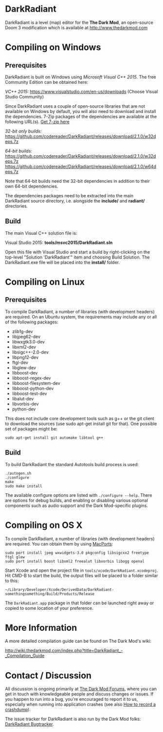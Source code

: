 # DarkRadiant

DarkRadiant is a level (map) editor for the **The Dark Mod**, an open-source Doom 3
modification which is available at http://www.thedarkmod.com

# Compiling on Windows

## Prerequisites

DarkRadiant is built on Windows using *Microsoft Visual C++ 2015*. 
The free Community Edition can be obtained here:

*VC++ 2015:* https://www.visualstudio.com/en-us/downloads (Choose Visual Studio Community)

Since DarkRadiant uses a couple of open-source libraries that are not available on
Windows by default, you will also need to download and install the
dependencies. 7-Zip packages of the dependencies are available at the following
URL(s). [Get 7-zip here](http://www.7-zip.org/)

*32-bit only builds:*  
https://github.com/codereader/DarkRadiant/releases/download/2.1.0/w32deps.7z

*64-bit builds:*  
https://github.com/codereader/DarkRadiant/releases/download/2.1.0/w32deps.7z  
https://github.com/codereader/DarkRadiant/releases/download/2.1.0/w64deps.7z  

Note that 64-bit builds need the 32-bit dependencies in addition to their own
64-bit dependencies.

The dependencies packages need to be extracted into the main DarkRadiant
source directory, i.e. alongside the **include/** and **radiant/** directories.

## Build

The main Visual C++ solution file is:

Visual Studio 2015: **tools/msvc2015/DarkRadiant.sln**

Open this file with Visual Studio and start a build by right-clicking on the top-level 
"Solution 'DarkRadiant'" item and choosing Build Solution. The DarkRadiant.exe file will be 
placed into the **install/** folder.

# Compiling on Linux

## Prerequisites

To compile DarkRadiant, a number of libraries (with development headers) are
required. On an Ubuntu system, the requirements may include any or all of the
following packages:

* zlib1g-dev 
* libjpeg62-dev 
* libwxgtk3.0-dev
* libxml2-dev
* libsigc++-2.0-dev
* libpng12-dev
* ftgl-dev
* libglew-dev
* libboost-dev
* libboost-regex-dev
* libboost-filesystem-dev 
* libboost-python-dev
* libboost-test-dev
* libalut-dev 
* libvorbis-dev 
* python-dev

This does not include core development tools such as g++ or the git client
to download the sources (use sudo apt-get install git for that). One possible
set of packages might be:

`sudo apt-get install git automake libtool g++`

## Build

To build DarkRadiant the standard Autotools build process is used:

```
./autogen.sh
./configure
make
sudo make install
```

The available configure options are listed with `./configure --help`. There are
options for debug builds, and enabling or disabling various optional components
such as audio support and the Dark Mod-specific plugins.

# Compiling on OS X

To compile DarkRadiant, a number of libraries (with development headers) are
required. You can obtain them by using [MacPorts](https://distfiles.macports.org/MacPorts/):

```
sudo port install jpeg wxwidgets-3.0 pkgconfig libsigcxx2 freetype ftgl glew
sudo port install boost libxml2 freealut libvorbis libogg openal
```

Start Xcode and open the project file in `tools/xcode/DarkRadiant.xcodeproj`.
Hit CMD-B to start the build, the output files will be placed to a folder
similar to this:

`~/Library/Developer/Xcode/DerivedData/DarkRadiant-somethingsomething/Build/Products/Release`

The `DarkRadiant.app` package in that folder can be launched right away or
copied to some location of your preference.


# More Information

A more detailed compilation guide can be found on The Dark Mod's wiki:

http://wiki.thedarkmod.com/index.php?title=DarkRadiant_-_Compilation_Guide

# Contact / Discussion

All discussion is ongoing primarily at [The Dark Mod Forums](http://forums.thedarkmod.com/forum/51-darkradiant-feedback-and-development/), where you can get in touch with knowledgeable people 
and discuss changes or issues. If you happen to run into a bug, you're encouraged to report it to us, especially when running into
application crashes (see also [How to record a crashdump](http://wiki.thedarkmod.com/index.php?title=Save_a_Memory_Dump_for_debugging_Crashes)). 

The issue tracker for DarkRadiant is also run by the Dark Mod folks: [DarkRadiant Bugtracker](http://bugs.thedarkmod.com/view_all_bug_page.php?project_id=1).
